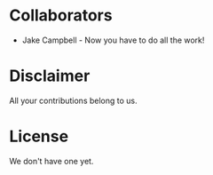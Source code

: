 # Collaborators

* Jake Campbell - Now you have to do all the work!

# Disclaimer

All your contributions belong to us.

# License

We don't have one yet.